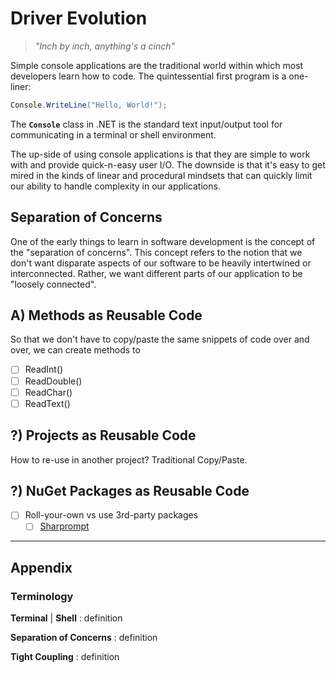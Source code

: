 # Driver Evolution

> *"Inch by inch, anything's a cinch"*

Simple console applications are the traditional world within which most developers learn how to code. The quintessential first program is a one-liner:

```csharp
Console.WriteLine("Hello, World!");
```

The **`Console`** class in .NET is the standard text input/output tool for communicating in a terminal or shell environment.

The up-side of using console applications is that they are simple to work with and provide quick-n-easy user I/O. The downside is that it's easy to get mired in the kinds of linear and procedural mindsets that can quickly limit our ability to handle complexity in our applications.

## Separation of Concerns

One of the early things to learn in software development is the concept of the "separation of concerns". This concept refers to the notion that we don't want disparate aspects of our software to be heavily intertwined or interconnected. Rather, we want different parts of our application to be "loosely connected".

## A) Methods as Reusable Code

So that we don't have to copy/paste the same snippets of code over and over, we can create methods to 

- [ ] ReadInt()
- [ ] ReadDouble()
- [ ] ReadChar()
- [ ] ReadText()

## ?) Projects as Reusable Code

How to re-use in another project? Traditional Copy/Paste.

## ?) NuGet Packages as Reusable Code

- [ ] Roll-your-own vs use 3rd-party packages
  - [ ] [Sharprompt](https://www.nuget.org/packages/Sharprompt)

----

## Appendix

### Terminology

**Terminal** | **Shell**
: definition

**Separation of Concerns**
: definition

**Tight Coupling**
: definition


